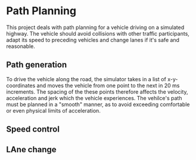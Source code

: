 # Path Planning

This project deals with path planning for a vehicle driving on a simulated highway. 
The vehicle should avoid collisions with other traffic participants, adapt its speed to preceding vehicles and change lanes if it's safe and reasonable.

## Path generation

To drive the vehicle along the road, the simulator takes in a list of x-y-coordinates and moves the vehicle from one point to the next in 20 ms increments. 
The spacing of the these points therefore affects the velocity, acceleration and jerk which the vehicle experiences. 
The vehilce's path must be planned in a "smooth" manner, as to avoid exceeding comfortable or even physical limits of acceleration.



## Speed control

## LAne change

